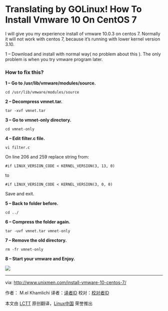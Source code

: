 Translating by GOLinux!
How To Install Vmware 10 On CentOS 7
================================================================================
I will give you my experience install of vmware 10.0.3 on centos 7. Normally it will not work with centos 7, because it’s running with lower kernel version 3.10.

1 – Download and install with normal way( no problem about  this ). The only problem is when you try vmware program later.

### How to fix this? ###

**1 – Go to /usr/lib/vmware/modules/source.**

    cd /usr/lib/vmware/modules/source

**2 – Decompress vmnet.tar.**

    tar -xvf vmnet.tar

**3 – Go to vmnet-only directory.**

    cd vmnet-only

**4 – Edit filter.c file.**

    vi filter.c

On line 206 and 259 replace string from:

    #if LINUX_VERSION_CODE < KERNEL_VERSION(3, 13, 0)

to

    #if LINUX_VERSION_CODE < KERNEL_VERSION(3, 0, 0)

Save and exit.

**5 – Back to folder before.**

    cd ../

**6 – Compress the folder again.**

    tar -uvf vmnet.tar vmnet-only

**7 – Remove the old directory.**

    rm -fr vmnet-only

**8 – Start your vmware and Enjoy.**

![](http://180016988.r.cdn77.net/wp-content/uploads/2014/09/Selection_008.png)

--------------------------------------------------------------------------------

via: http://www.unixmen.com/install-vmware-10-centos-7/

作者： M.el Khamlichi
译者：[译者ID](https://github.com/译者ID)
校对：[校对者ID](https://github.com/校对者ID)

本文由 [LCTT](https://github.com/LCTT/TranslateProject) 原创翻译，[Linux中国](http://linux.cn/) 荣誉推出
